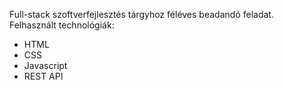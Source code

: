 <p> Full-stack szoftverfejlesztés tárgyhoz féléves beadandó feladat. <br>
Felhasznált technológiák:
</p> 
<ul>
<li>HTML</li>
<li>CSS</li>
<li>Javascript</li>
<li>REST API</li>
    
</ul>
 
